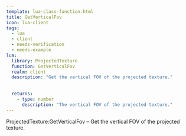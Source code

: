 ```yaml
---
template: lua-class-function.html
title: GetVerticalFov
icon: lua-client
tags:
  - lua
  - client
  - needs-verification
  - needs-example
lua:
  library: ProjectedTexture
  function: GetVerticalFov
  realm: client
  description: "Get the vertical FOV of the projected texture."
  
  
  returns:
    - type: number
      description: "The vertical FOV of the projected texture."
---
```


<div class="lua__search__keywords">
ProjectedTexture:GetVerticalFov &#x2013; Get the vertical FOV of the projected texture.
</div>
